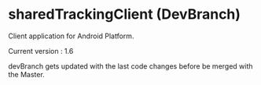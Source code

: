 # sharedTrackingClient (DevBranch)

Client application for Android Platform.

Current version : 1.6

devBranch gets updated with the last code changes before
be merged with the Master.